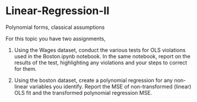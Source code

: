 # Linear-Regression-II
Polynomial forms, classical assumptions

For this topic you have two assignments,
1) Using the Wages dataset, conduct the various tests for OLS violations used in the Boston.ipynb notebook. In the same notebook, report on the results of the test, highlighting any violations and your steps to correct for them. 

2) Using the boston dataset, create a polynomial regression for any non-linear variables you identify. Report the MSE of non-transformed (linear) OLS fit and the transformed polynomial regression MSE. 
